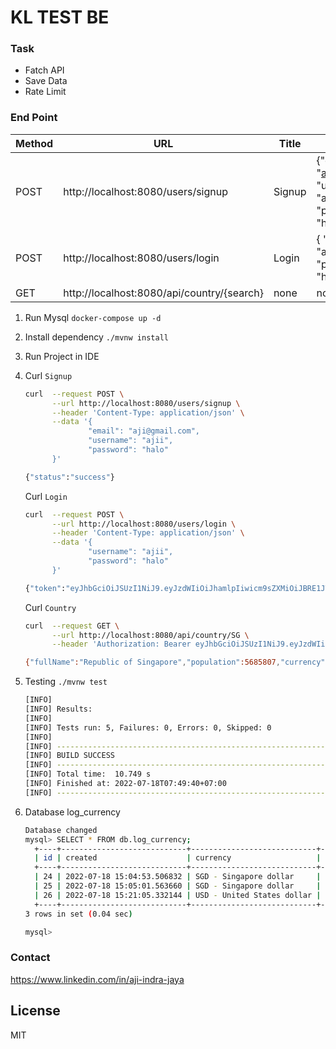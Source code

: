 # KL TEST BE

### Task
- Fatch API
- Save Data
- Rate Limit


### End Point
| Method | URL | Title | Body JSON |
| ------ | ------ | ------ | ------ |
| POST | http://localhost:8080/users/signup | Signup | {"email": "ajii@gmail.com", "username": "ajii", "password": "halo"} |
| POST | http://localhost:8080/users/login | Login | { "username": "aji", "password": "halo" } |
| GET | http://localhost:8080/api/country/{search} | none | none |

1. Run Mysql ```docker-compose up -d```

2. Install dependency ```./mvnw install ```

3. Run Project in IDE

4. Curl ```Signup```
    ```sh
    curl  --request POST \
          --url http://localhost:8080/users/signup \
          --header 'Content-Type: application/json' \
          --data '{
                  "email": "aji@gmail.com",
                  "username": "ajii", 
                  "password": "halo"
          }'

    {"status":"success"}
    ```

    Curl ```Login```
    ```sh
    curl  --request POST \
          --url http://localhost:8080/users/login \
          --header 'Content-Type: application/json' \
          --data '{
                  "username": "ajii",
                  "password": "halo"
          }'

    {"token":"eyJhbGciOiJSUzI1NiJ9.eyJzdWIiOiJhamlpIiwicm9sZXMiOiJBRE1JTixVU0VSIiwiZXhwIjoxNjU4MjE1NDg1LCJ1c2VySWQiOjEsImlhdCI6MTY1ODEyOTA4NSwidXNlcm5hbWUiOiJhamlpIn0.tqrQmEHo4Ske6E9_hIkKzIoZox4r7aaKsyxOFzEgCX7efoelwWdYNNx2WsA93SL4XU5Vomf2N07I_HcbXZubXFjG_suVJ11ImTEHWQSEJ5M0G48noTfolqmzoqxS1eyuWIWej6EH4IS5MdBA-yelKuErqXluB06mPdlRQzOfTibSCNfxxybYFibV9mFdPyRw7hVOfdra7PehXxSdRqZIfad2Q3hZpuT6GJqHa-lXwaewGPRgFFsZq11omrZhfJ6EKswPlJKnKcAWUyvuPTJYsRa_IFVKBOIzRSYiQKHYSoriUsw8vhPPPVKe8YyixE7hQFwLDMfbLCGoctvOHNGuaw"}
    ```

    Curl ```Country```
    ```sh
    curl  --request GET \
          --url http://localhost:8080/api/country/SG \
          --header 'Authorization: Bearer eyJhbGciOiJSUzI1NiJ9.eyJzdWIiOiJhamlpIiwicm9sZXMiOiJVU0VSLEFETUlOIiwiZXhwIjoxNjU4MjE2NDY4LCJ1c2VySWQiOjEsImlhdCI6MTY1ODEzMDA2OCwidXNlcm5hbWUiOiJhamlpIn0.vKzL37mAh7hReo2qrT8JnFSgqOjJpJ8Bjg7YzbVGSAOtimob7-dyREmpPXi2a-ifc3X86O84qFQ0YAvaiAYjLhfXi-9rBu-izljc4-0UO0GXnnbAeVeYkjp7EFBjpN7iDXTCX344higYlYx-og9I3VaqTaJ2Gj3_h7q3VIklWXOsRse3x_tejbmiIA7339LVyv3oRwAZ4_NhvgqDcMl9s3B2OHYk2QwzzRhKwC5B67s2HVjTVkYsbfIeqzQfbB_gdPensG9LEg7dg09JQGBMCW0jklj2QG9Uk4Lqq8v_e0VYitjKZaopGlwJPiV0I_qtcJAGzQU-spzbGrwQb3Yp4g'

    {"fullName":"Republic of Singapore","population":5685807,"currency":"SGD - Singapore dollar","rateToIDR":10718.384119}
    ```

5. Testing ```./mvnw test```
    ```sh
    [INFO] 
    [INFO] Results:
    [INFO] 
    [INFO] Tests run: 5, Failures: 0, Errors: 0, Skipped: 0
    [INFO] 
    [INFO] ------------------------------------------------------------------------
    [INFO] BUILD SUCCESS
    [INFO] ------------------------------------------------------------------------
    [INFO] Total time:  10.749 s
    [INFO] Finished at: 2022-07-18T07:49:40+07:00
    [INFO] ------------------------------------------------------------------------
    ```

6. Database log_currency
    ```sh
    Database changed
    mysql> SELECT * FROM db.log_currency;
      +----+----------------------------+----------------------------+--------------------------+------------+-------------------------+--------------+--------+
      | id | created                    | currency                   | full_name                | population | priod                   | rate_idr     | search |
      +----+----------------------------+----------------------------+--------------------------+------------+-------------------------+--------------+--------+
      | 24 | 2022-07-18 15:04:53.506832 | SGD - Singapore dollar     | Republic of Singapore    |    5685807 | 2022-07-17 ~ 2022-07-18 | 10718.384119 | SG     |
      | 25 | 2022-07-18 15:05:01.563660 | SGD - Singapore dollar     | Republic of Singapore    |    5685807 | 2022-07-17 ~ 2022-07-18 | 10718.384119 | SG     |
      | 26 | 2022-07-18 15:21:05.332144 | USD - United States dollar | United States of America |  329484123 | 2022-07-17 ~ 2022-07-18 |     14963.75 | USA    |
      +----+----------------------------+----------------------------+--------------------------+------------+-------------------------+--------------+--------+
    3 rows in set (0.04 sec)

    mysql>
    ```

### Contact
https://www.linkedin.com/in/aji-indra-jaya

License
----

MIT